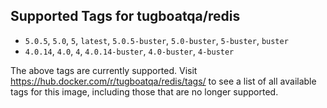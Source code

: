 ## Supported Tags for tugboatqa/redis

* `5.0.5`, `5.0`, `5`, `latest`, `5.0.5-buster`, `5.0-buster`, `5-buster`, `buster`
* `4.0.14`, `4.0`, `4`, `4.0.14-buster`, `4.0-buster`, `4-buster`

The above tags are currently supported. Visit https://hub.docker.com/r/tugboatqa/redis/tags/ to see a list of all available tags for this image, including those that are no longer supported.
